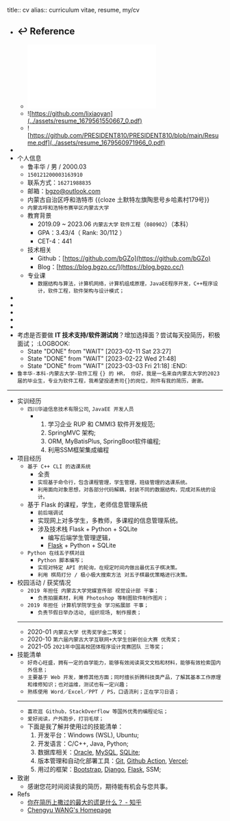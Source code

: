 title:: cv
alias:: curriculum vitae, resume, my/cv

- ## ↩ Reference
  - ![My first Resume made by Notion](../assets/resume_1679561164091_0.pdf)
  - ![https://github.com/lixiaoyan](../assets/resume_1679561550667_0.pdf)
  - ![https://github.com/PRESIDENT810/PRESIDENT810/blob/main/Resume.pdf](../assets/resume_1679560971966_0.pdf)
-
- 个人信息
  - 鲁丰华 / 男 / 2000.03
  - `150121200003163910`
  - 联系方式：`16271988835`
  - 邮箱：[bgzo@outlook.com](mailto:bgzo@outlook.com)
  - 内蒙古自治区呼和浩特市 {{cloze 土默特左旗陶思号乡哈素村179号}}
  - `内蒙古呼和浩特市赛罕区内蒙古大学`
  - 教育背景
    - 2019.09 ~ 2023.06  `内蒙古大学` `软件工程`（`080902`）（本科）
    - GPA：3.43/4（ Rank: 30/112 ）
    - CET-4：441
  - 技术相关
    - Github：[https://github.com/bGZo](https://github.com/bGZo)
    - Blog：[https://blog.bgzo.cc/](https://blog.bgzo.cc/)
  - 专业课
    - `数据结构与算法，计算机网络，计算机组成原理，JavaEE程序开发，C++程序设计，软件工程，软件架构与设计模式；`
-
-
-
-
-
- 考虑是否要做 **IT 技术支持/软件测试岗**？增加选择面？尝试每天投简历，积极面试；
  :LOGBOOK:
  * State "DONE" from "WAIT" [2023-02-11 Sat 23:27]
  * State "DONE" from "WAIT" [2023-02-22 Wed 21:48]
  * State "DONE" from "WAIT" [2023-03-03 Fri 21:18]
  :END:
- `鲁丰华-本科-内蒙古大学-软件工程`
  `{} 的 HR， 你好，我是一名来自内蒙古大学的2023届的毕业生，专业为软件工程，我希望投递贵司{}的岗位，附件有我的简历，谢谢。`
- ---
- 实训经历
  - `四川华迪信息技术有限公司`, `JavaEE 开发人员`
    - 1. 学习企业 RUP 和 CMMI3 软件开发规范;
      2. SpringMVC 架构;
      3. ORM, MyBatisPlus, SpringBoot软件编程; 
      4. 利用SSM框架集成编程
- 项目经历
  - `基于 C++ CLI 的选课系统`
    - 全责
    - `实现基于命令行，包含课程管理，学生管理，班级管理的选课系统。`
    - `利用面向对象思想，对各部分代码解耦，封装不同的数据结构，完成对系统的设计。`
  - 基于 Flask 的课程，学生，老师信息管理系统
    - `前后端调试`
    - 实现网上对多学生，多教师，多课程的信息管理系统。
    - 涉及技术栈 Flask + Python + SQLite
      - 编写后端学生管理逻辑，
      - [Flask](https://flask.palletsprojects.com) + Python + SQLite
  - `Python 在线五子棋对战`
    - `Python 脚本编写；`
    - `实现对特定 API 的轮询，在规定时间内做出最优五子棋决策。`
    - `利用 棋局打分 / 极小极大搜索方法 对五子棋最优策略进行决策。`
- 校园活动 / 获奖情况
  - `2019 年担任 内蒙古大学党媒宣传部 视觉设计部 干事；`
    - `负责拍摄素材，利用 Photoshop 等制图软件制作图片；`
  - `2019 年担任 计算机学院学生会 学习拓展部 干事；`
    - `负责节假日举办活动, 组织现场, 制作报表；`
  - ---
  - 2020-01 `内蒙古大学 优秀奖学金二等奖；`
  - 2020-10 `第六届内蒙古大学互联网+大学生创新创业大赛 优秀奖；`
  - 2021-05 `2021年中国高校团体程序设计竞赛团队 三等奖；`
- 技能清单
  - `好奇心旺盛，拥有一定的自学能力，能够有效阅读英文文档和材料，能够有效检索国内外信息；`
  - `主要基于 Web 开发，兼修其他方面；同时擅长折腾科技类产品，了解其基本工作原理和维修知识；也对运维，测试也有一定兴趣；`
  - `熟练使用 Word／Excel／PPT / PS，口语流利；正在学习日语；`
  - ---
  - `喜欢逛 Github，StackOverflow 等国外优秀的编程论坛；`
  - `爱好阅读，户外跑步，打羽毛球；`
  - 下面是我了解并使用过的技能清单：
    1. 开发平台：Windows (WSL), Ubuntu;
    2. 开发语言：C/C++, Java, Python;
    3. 数据库相关：[Oracle](https://www.oracle.com/database/), [MySQL](https://www.mysql.com), [SQLite](https://www.sqlite.org);
    4. 版本管理和自动化部署工具：[Git](https://git-scm.com), [Github Action](https://github.com/features/actions), [Vercel](https://vercel.com/);
    5. 用过的框架：[Bootstrap](https://getbootstrap.com), [Django](https://www.djangoproject.com/), [Flask](https://flask.palletsprojects.com), SSM;
- 致谢
  - 感谢您花时间阅读我的简历，期待能有机会与您共事。
- Refs
  - [你在简历上撒过的最大的谎是什么？ - 知乎](https://www.zhihu.com/question/25097618)
  - [Chengyu WANG's Homepage](https://chywang.github.io/)